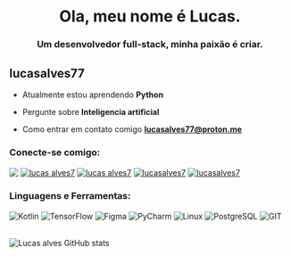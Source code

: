 <!--<img align="right" alt="Coding" width="100%"   src="https://i.pinimg.com/originals/c6/33/c2/c633c20ede82f0e0ced7d570dbe3a1f3.gif">-->
<h1 color="white" align="center">Ola, meu nome é Lucas.</h1>
<h3 align="center">Um desenvolvedor full-stack, minha paixão é criar.</h3>
<!--<img align="right" alt="Coding" width="400" src="https://media.giphy.com/media/Rpl1sod1vCXK0L2SUN/giphy.gif">-->

<p align="left"> <h2>lucasalves77</h2> </p>

-  Atualmente estou aprendendo **Python**

-  Pergunte sobre **Inteligencia artificial**

-  Como entrar em contato comigo **lucasalves77@proton.me**

<h3 align="left">Conecte-se comigo:</h3>

<a href="https://www.linkedin.com/in/lucas-alvesz/" target="blank"><img align="center" src="https://img.shields.io/badge/LinkedIn-000000?style=for-the-badge&logo=linkedin&logoColor=white"/></a> 
<a href="" target="blank"><img align="center" src="https://img.shields.io/badge/Instagram-000000?style=for-the-badge&logo=instagram&logoColor=white" alt="lucas alves7"/></a>
<a href="https://stackoverflow.com/users/16329447/lucasalves7" target="blank"><img align="center" src="https://img.shields.io/badge/Stack_Overflow-000000?style=for-the-badge&logo=stack-overflow&logoColor=white" alt="lucas alves7"  /></a> 
<a href="https://dev.to/lucasalves7" target="blank"><img align="center" src="https://img.shields.io/badge/dev.to-000000?style=for-the-badge&logo=devdotto&logoColor=white" alt="lucasalves7"  /></a>
<a href="https://dev.to/lucasalves7" target="blank"><img align="center" src="https://img.shields.io/badge/Reddit-000000?style=for-the-badge&logo=reddit&logoColor=white" alt="lucasalves7"  /></a>
<h3 align="left">Linguagens e Ferramentas:</h3>
<div style="display: inline_block">
  <img align="center" alt="Kotlin" src="https://img.shields.io/badge/Kotlin-000000?&style=for-the-badge&logo=kotlin&logoColor=1098F7" >
  <img align="center" alt="TensorFlow" src="https://img.shields.io/badge/TensorFlow-000000?style=for-the-badge&logo=tensorflow&logoColor=1098F7" >
  <img align="center" alt="Figma" src="https://img.shields.io/badge/Figma-000000?style=for-the-badge&logo=figma&logoColor=1098F7" >
  <img align="center" alt="PyCharm" src="https://img.shields.io/badge/Android_Studio-000000?style=for-the-badge&logo=android-studio&logoColor=1098F7" >
  <img align="center" alt="Linux" src="https://img.shields.io/badge/Ubuntu-000000?style=for-the-badge&logo=ubuntu&logoColor=1098F7" >
  <img align="center" alt="PostgreSQL" src="https://img.shields.io/badge/PostgreSQL-000000?style=for-the-badge&logo=postgresql&logoColor=1098F7" >
  <img align="center" alt="GIT" src="https://img.shields.io/badge/GIT-000000?style=for-the-badge&logo=git&logoColor=1098F7" >
</div>
<br/>

![Lucas alves GitHub stats](https://github-readme-stats.vercel.app/api?username=lucasalves77&show_icons=true&bg_color=000000&title_color=ffffff&icon_color=1098F7&border_color=1098F7)
